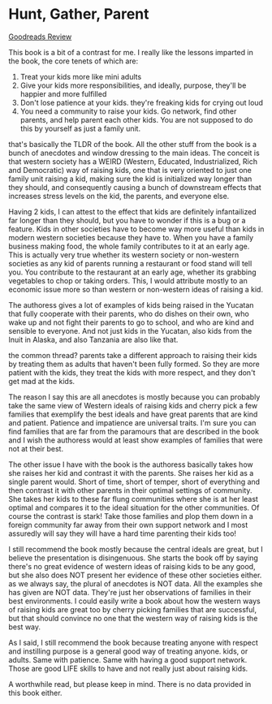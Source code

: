 # Hunt, Gather, Parent
[Goodreads Review](https://www.goodreads.com/review/show/6170918489)

This book is a bit of a contrast for me. I really like the lessons imparted in the book, the core tenets of which are:

1) Treat your kids more like mini adults
2) Give your kids more responsibilities, and ideally, purpose, they'll be happier and more fulfilled
3) Don't lose patience at your kids. they're freaking kids for crying out loud
4) You need a community to raise your kids. Go network, find other parents, and help parent each other kids. You are not supposed to do this by yourself as just a family unit.

that's basically the TLDR of the book. All the other stuff from the book is a bunch of anecdotes and window dressing to the main ideas. The conceit is that western society has a WEIRD (Western, Educated, Industrialized, Rich and Democratic) way of raising kids, one that is very oriented to just one family unit raising a kid, making sure the kid is initialized way longer than they should, and consequently causing a bunch of downstream effects that increases stress levels on the kid, the parents, and everyone else.

Having 2 kids, I can attest to the effect that kids are definitely infantailized far longer than they should, but you have to wonder if this is a bug or a feature. Kids in other societies have to become way more useful than kids in modern western societies because they have to. When you have a family business making food, the whole family contributes to it at an early age. This is actually very true whether its western society or non-western societies as any kid of parents running a restaurant or food stand will tell you. You contribute to the restaurant at an early age, whether its grabbing vegetables to chop or taking orders. This, I would attribute mostly to an economic issue more so than western or non-western ideas of raising a kid.

The authoress gives a lot of examples of kids being raised in the Yucatan that fully cooperate with their parents, who do dishes on their own, who wake up and not fight their parents to go to school, and who are kind and sensible to everyone. And not just kids in the Yucatan, also kids from the Inuit in Alaska, and also Tanzania are also like that.

the common thread? parents take a different approach to raising their kids by treating them as adults that haven't been fully formed. So they are more patient with the kids, they treat the kids with more respect, and they don't get mad at the kids.

The reason I say this are all anecdotes is mostly because you can probably take the same view of Western ideals of raising kids and cherry pick a few families that exemplify the best ideals and have great parents that are kind and patient. Patience and impatience are universal traits. I'm sure you can find families that are far from the paramours that are described in the book and I wish the authoress would at least show examples of families that were not at their best.

The other issue I have with the book is the authoress basically takes how she raises her kid and contrast it with the parents. She raises her kid as a single parent would. Short of time, short of temper, short of everything and then contrast it with other parents in their optimal settings of community. She takes her kids to these far flung communities where she is at her least optimal and compares it to the ideal situation for the other communities. Of course the contrast is stark! Take those families and plop them down in a foreign community far away from their own support network and I most assuredly will say they will have a hard time parenting their kids too!

I still recommend the book mostly because the central ideals are great, but I believe the presentation is disingenuous. She starts the book off by saying there's no great evidence of western ideas of raising kids to be any good, but she also does NOT present her evidence of these other societies either. as we always say, the plural of anecdotes is NOT data. All the examples she has given are NOT data. They're just her observations of families in their best environments. I could easily write a book about how the western ways of raising kids are great too by cherry picking families that are successful, but that should convince no one that the western way of raising kids is the best way.

As I said, I still recommend the book because treating anyone with respect and instilling purpose is a general good way of treating anyone. kids, or adults.
Same with patience. Same with having a good support network. Those are good LIFE skills to have and not really just about raising kids.

A worthwhile read, but please keep in mind. There is no data provided in this book either.